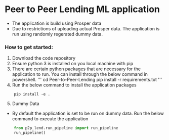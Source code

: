 # Peer to Peer Lending ML application
- The application is build using Prosper data
- Due to restrictions of uploading actual Prosper data. The application is run using randomly regerated dummy data. 

### How to get started:
1. Download the code repository
2. Ensure python 3 is installed on you local machine with pip
3. There are certain python packages that are necessary for the application to run. You can install through the below command in powershell.
'''
    cd Peer-to-Peer-Lending
    pip install -r requirements.txt
'''
4. Run the below command to install the application packages
```shell
    pip install -e .
```
5. Dummy Data
- By default the application is set to be run on dummy data. Run the below command to execute the application
```python
    from p2p_lend.run_pipeline import run_pipeline
    run_pipeline()
```